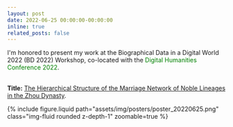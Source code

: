```yaml
---
layout: post
date: 2022-06-25 00:00:00-00:00:00
inline: true
related_posts: false
---
```


I'm honored to present my work at the Biographical Data in a Digital World 2022 (BD 2022) Workshop, co-located with the <font color=Green>Digital Humanities Conference 2022</font>.<br><br>

**Title:** <u>The Hierarchical Structure of the Marriage Network of Noble Lineages in the Zhou Dynasty</u>.


<div class="row mt-3">
    <div class="col-sm mt-3 mt-md-0">
        {% include figure.liquid path="assets/img/posters/poster_20220625.png" class="img-fluid rounded z-depth-1" zoomable=true %}
    </div>
</div>

